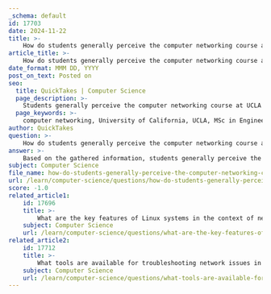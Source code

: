 ```yaml
---
_schema: default
id: 17703
date: 2024-11-22
title: >-
    How do students generally perceive the computer networking course at the University of California?
article_title: >-
    How do students generally perceive the computer networking course at the University of California?
date_format: MMM DD, YYYY
post_on_text: Posted on
seo:
  title: QuickTakes | Computer Science
  page_description: >-
    Students generally perceive the computer networking course at UCLA positively, appreciating its flexibility, quality of faculty, and supportive learning environment.
  page_keywords: >-
    computer networking, University of California, UCLA, MSc in Engineering, student perceptions, faculty quality, learning environment, positive feedback, supportive community, academic experience
author: QuickTakes
question: >-
    How do students generally perceive the computer networking course at the University of California?
answer: >-
    Based on the gathered information, students generally perceive the computer networking courses at the University of California, particularly at UCLA, positively. The MSc in Engineering - Computer Networking program is noted for its flexibility, allowing students to tailor their studies to fit their professional needs and goals. Many students express satisfaction with the program, highlighting the quality of the faculty, the learning environment, and the overall experience at the university.\n\nFor instance, one review mentions that students love the program, the area, and the friendly atmosphere among peers, indicating a supportive community. The program is described as rich in content, providing numerous opportunities for learning and growth in the field of computer networking.\n\nHowever, it is important to note that the information primarily focuses on UCLA, and there may be variations in student perceptions at other campuses within the University of California system, such as UC Berkeley or UC Cincinnati, which were mentioned in the gathered data but do not specifically relate to the computer networking course at UCLA.\n\nIn summary, students at UCLA generally have a favorable view of the computer networking course, appreciating its structure, faculty, and the overall academic environment.
subject: Computer Science
file_name: how-do-students-generally-perceive-the-computer-networking-course-at-the-university-of-california.md
url: /learn/computer-science/questions/how-do-students-generally-perceive-the-computer-networking-course-at-the-university-of-california
score: -1.0
related_article1:
    id: 17696
    title: >-
        What are the key features of Linux systems in the context of networking?
    subject: Computer Science
    url: /learn/computer-science/questions/what-are-the-key-features-of-linux-systems-in-the-context-of-networking
related_article2:
    id: 17712
    title: >-
        What tools are available for troubleshooting network issues in Linux?
    subject: Computer Science
    url: /learn/computer-science/questions/what-tools-are-available-for-troubleshooting-network-issues-in-linux
---
```


&nbsp;